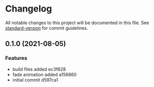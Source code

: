 # Changelog

All notable changes to this project will be documented in this file. See [standard-version](https://github.com/conventional-changelog/standard-version) for commit guidelines.

## 0.1.0 (2021-08-05)


### Features

* build files added ec3f828
* fade animation added a156860
* initial commit d597ca1
